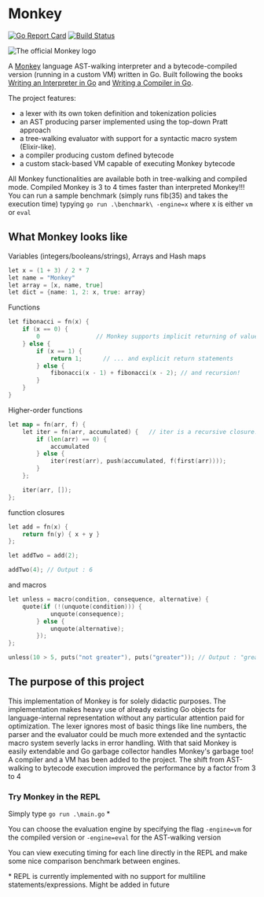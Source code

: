 # Monkey

[![Go Report Card](https://goreportcard.com/badge/github.com/tommymarto/Monkey)](https://goreportcard.com/report/github.com/tommymarto/Monkey) [![Build Status](https://dev.azure.com/tommymarto/Monkey/_apis/build/status/Monkey-Go%20(preview)-CI?repoName=tommymarto%2FMonkey&branchName=master)](https://dev.azure.com/tommymarto/Monkey/_build/latest?definitionId=2&repoName=tommymarto%2FMonkey&branchName=master)

![The official Monkey logo](https://interpreterbook.com/img/monkey_logo-d5171d15.png)

A [Monkey](https://monkeylang.org/) language AST-walking interpreter and a bytecode-compiled version (running in a custom VM) written in Go.
Built following the books [Writing an Interpreter in Go](https://interpreterbook.com/) and [Writing a Compiler in Go](https://compilerbook.com/).

The project features:

- a lexer with its own token definition and tokenization policies
- an AST producing parser implemented using the top-down Pratt approach
- a tree-walking evaluator with support for a syntactic macro system (Elixir-like).
- a compiler producing custom defined bytecode
- a custom stack-based VM capable of executing Monkey bytecode

All Monkey functionalities are available both in tree-walking and compiled mode.
Compiled Monkey is 3 to 4 times faster than interpreted Monkey!!!
You can run a sample benchmark (simply runs fib(35) and takes the execution time) typying `go run .\benchmark\ -engine=x` where x is either `vm` or `eval`

## What Monkey looks like

Variables (integers/booleans/strings), Arrays and Hash maps

```go
let x = (1 + 3) / 2 * 7  
let name = "Monkey"
let array = [x, name, true]
let dict = {name: 1, 2: x, true: array}
```

Functions

```go
let fibonacci = fn(x) {
    if (x == 0) {
        0                // Monkey supports implicit returning of values
    } else {
        if (x == 1) {
            return 1;      // ... and explicit return statements
        } else {
            fibonacci(x - 1) + fibonacci(x - 2); // and recursion!
        }
    }
}
```

Higher-order functions

```go
let map = fn(arr, f) {
    let iter = fn(arr, accumulated) {   // iter is a recursive closure!!
        if (len(arr) == 0) {
            accumulated
        } else {
            iter(rest(arr), push(accumulated, f(first(arr))));
        }
    };

    iter(arr, []);
};
```

function closures

```go
let add = fn(x) {
    return fn(y) { x + y }
};

let addTwo = add(2);

addTwo(4); // Output : 6
```

and macros

```go
let unless = macro(condition, consequence, alternative) {
    quote(if (!(unquote(condition))) {
            unquote(consequence);
        } else {
            unquote(alternative);
        });
};

unless(10 > 5, puts("not greater"), puts("greater")); // Output : "greater"
```

## The purpose of this project

This implementation of Monkey is for solely didactic purposes. The implementation makes heavy use of already existing Go objects for language-internal representation without any particular attention paid for optimization. The lexer ignores most of basic things like line numbers, the parser and the evaluator could be much more extended and the syntactic macro system severly lacks in error handling. With that said Monkey is easily extendable and Go garbage collector handles Monkey's garbage too!
A compiler and a VM has been added to the project. The shift from AST-walking to bytecode execution improved the performance by a factor from 3 to 4

### Try Monkey in the REPL

Simply type `go run .\main.go` *

You can choose the evaluation engine by specifying the flag `-engine=vm` for the compiled version or `-engine=eval` for the AST-walking version

You can view executing timing for each line directly in the REPL and make some nice comparison benchmark between engines.

\* REPL is currently implemented with no support for multiline statements/expressions. Might be added in future
